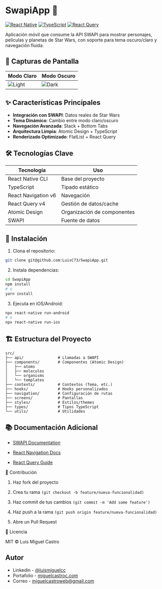# SwapiApp 🚀

[![React Native](https://img.shields.io/badge/React%20Native-0.71-blue)](https://reactnative.dev/)
[![TypeScript](https://img.shields.io/badge/TypeScript-4.9%2B-blue)](https://www.typescriptlang.org/)
[![React Query](https://img.shields.io/badge/React%20Query-4.0%2B-orange)](https://tanstack.com/query/v4)

Aplicación móvil que consume la API SWAPI para mostrar personajes, películas y planetas de Star Wars, con soporte para tema oscuro/claro y navegación fluida.

## 📱 Capturas de Pantalla

| Modo Claro                      | Modo Oscuro                   |
| ------------------------------- | ----------------------------- |
| ![Light](screenshots/light.jpg) | ![Dark](screenshots/dark.jpg) |

## ✨ Características Principales

- **Integración con SWAPI**: Datos reales de Star Wars
- **Tema Dinámico**: Cambio entre modo claro/oscuro
- **Navegación Avanzada**: Stack + Bottom Tabs
- **Arquitectura Limpia**: Atomic Design + TypeScript
- **Renderizado Optimizado**: FlatList + React Query

## 🛠 Tecnologías Clave

| Tecnología          | Uso                         |
| ------------------- | --------------------------- |
| React Native CLI    | Base del proyecto           |
| TypeScript          | Tipado estático             |
| React Navigation v6 | Navegación                  |
| React Query v4      | Gestión de datos/cache      |
| Atomic Design       | Organización de componentes |
| SWAPI               | Fuente de datos             |

## 🚀 Instalación

1. Clona el repositorio:

```bash
git clone git@github.com:LuisC73/SwapiApp.git
```

2. Instala dependencias:

```bash
cd SwapiApp
npm install
# o
yarn install
```

3. Ejecuta en iOS/Android:

```bash
npx react-native run-android
# o
npx react-native run-ios
```

## 🏗 Estructura del Proyecto

```folder
src/
├── api/               # Llamadas a SWAPI
├── components/        # Componentes (Atomic Design)
│   ├── atoms
│   ├── molecules
│   └── organisms
│   └── templates
├── contexts/          # Contextos (Tema, etc.)
├── hooks/             # Hooks personalizados
├── navigation/        # Configuración de rutas
├── screens/           # Pantallas
├── styles/            # Estilos/themes
├── types/             # Tipos TypeScript
└── utils/             # Utilidades
```

## 📚 Documentación Adicional

- [SWAPI Documentation](https://swapi.py4e.com/documentation)

- [React Navigation Docs](https://reactnavigation.org/)

- [React Query Guide](https://tanstack.com/query/v4/docs/framework/react/overview)

🤝 Contribución

1. Haz fork del proyecto

2. Crea tu rama `(git checkout -b feature/nueva-funcionalidad)`

3. Haz commit de tus cambios `(git commit -m 'Add some feature')`

4. Haz push a la rama `(git push origin feature/nueva-funcionalidad)`

5. Abre un Pull Request

📄 Licencia

MIT © Luis Miguel Castro

## Autor

- Linkedin - [@luismiguelcc](https://www.linkedin.com/in/luismiguelcc/)
- Portafolio - [miguelcastroc.com](https://www.miguelcastroc.com/)
- Correo - [miguelcastroweb@gmail.com](mailto:miguelcastroweb@gmail.com)

